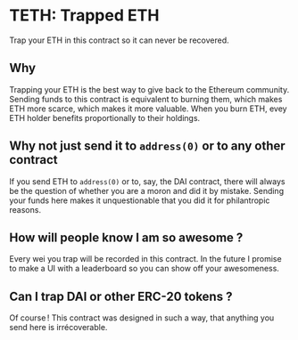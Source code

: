 # TETH: Trapped ETH

Trap your ETH in this contract so it can never be recovered.

## Why

Trapping your ETH is the best way to give back to the Ethereum community. Sending funds to this contract is equivalent to burning them, which makes ETH more scarce, which makes it more valuable. When you burn ETH, evey ETH holder benefits proportionally to their holdings.

## Why not just send it to `address(0)` or to any other contract

If you send ETH to `address(0)` or to, say, the DAI contract, there will always be the question of whether you are a moron and did it by mistake. Sending your funds here makes it unquestionable that you did it for philantropic reasons.

## How will people know I am so awesome ?

Every wei you trap will be recorded in this contract. In the future I promise to make a UI with a leaderboard so you can show off your awesomeness.

## Can I trap DAI or other ERC-20 tokens ?

Of course ! This contract was designed in such a way, that anything you send here is irrécoverable.

